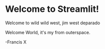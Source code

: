 # Welcome to Streamlit!

Welcome to wild wild west, jim west deparado

Welcome World, it's my from outerspace.

-Francis X
